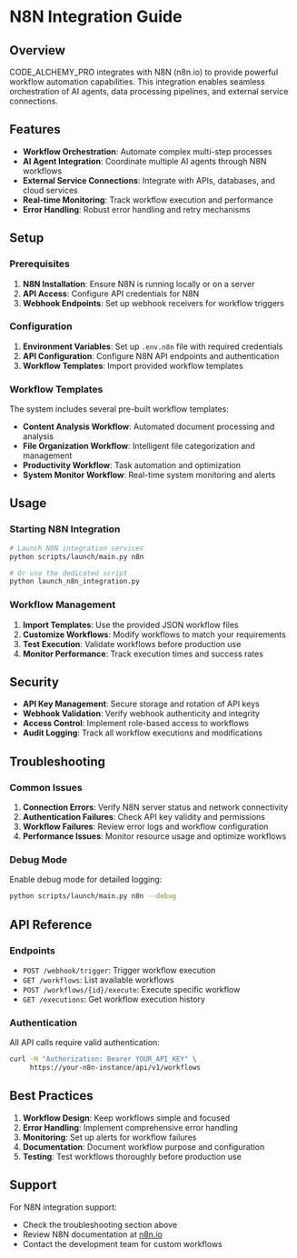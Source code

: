 # N8N Integration Guide

## Overview

CODE_ALCHEMY_PRO integrates with N8N (n8n.io) to provide powerful workflow automation capabilities. This integration enables seamless orchestration of AI agents, data processing pipelines, and external service connections.

## Features

- **Workflow Orchestration**: Automate complex multi-step processes
- **AI Agent Integration**: Coordinate multiple AI agents through N8N workflows
- **External Service Connections**: Integrate with APIs, databases, and cloud services
- **Real-time Monitoring**: Track workflow execution and performance
- **Error Handling**: Robust error handling and retry mechanisms

## Setup

### Prerequisites

1. **N8N Installation**: Ensure N8N is running locally or on a server
2. **API Access**: Configure API credentials for N8N
3. **Webhook Endpoints**: Set up webhook receivers for workflow triggers

### Configuration

1. **Environment Variables**: Set up `.env.n8n` file with required credentials
2. **API Configuration**: Configure N8N API endpoints and authentication
3. **Workflow Templates**: Import provided workflow templates

### Workflow Templates

The system includes several pre-built workflow templates:

- **Content Analysis Workflow**: Automated document processing and analysis
- **File Organization Workflow**: Intelligent file categorization and management
- **Productivity Workflow**: Task automation and optimization
- **System Monitor Workflow**: Real-time system monitoring and alerts

## Usage

### Starting N8N Integration

```bash
# Launch N8N integration services
python scripts/launch/main.py n8n

# Or use the dedicated script
python launch_n8n_integration.py
```

### Workflow Management

1. **Import Templates**: Use the provided JSON workflow files
2. **Customize Workflows**: Modify workflows to match your requirements
3. **Test Execution**: Validate workflows before production use
4. **Monitor Performance**: Track execution times and success rates

## Security

- **API Key Management**: Secure storage and rotation of API keys
- **Webhook Validation**: Verify webhook authenticity and integrity
- **Access Control**: Implement role-based access to workflows
- **Audit Logging**: Track all workflow executions and modifications

## Troubleshooting

### Common Issues

1. **Connection Errors**: Verify N8N server status and network connectivity
2. **Authentication Failures**: Check API key validity and permissions
3. **Workflow Failures**: Review error logs and workflow configuration
4. **Performance Issues**: Monitor resource usage and optimize workflows

### Debug Mode

Enable debug mode for detailed logging:

```bash
python scripts/launch/main.py n8n --debug
```

## API Reference

### Endpoints

- `POST /webhook/trigger`: Trigger workflow execution
- `GET /workflows`: List available workflows
- `POST /workflows/{id}/execute`: Execute specific workflow
- `GET /executions`: Get workflow execution history

### Authentication

All API calls require valid authentication:

```bash
curl -H "Authorization: Bearer YOUR_API_KEY" \
     https://your-n8n-instance/api/v1/workflows
```

## Best Practices

1. **Workflow Design**: Keep workflows simple and focused
2. **Error Handling**: Implement comprehensive error handling
3. **Monitoring**: Set up alerts for workflow failures
4. **Documentation**: Document workflow purpose and configuration
5. **Testing**: Test workflows thoroughly before production use

## Support

For N8N integration support:

- Check the troubleshooting section above
- Review N8N documentation at [n8n.io](https://n8n.io)
- Contact the development team for custom workflows
